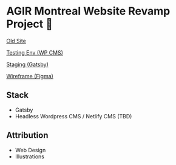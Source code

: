 # AGIR Montreal Website Revamp Project 🌈

[Old Site](https://www.agirmontreal.org/)

[Testing Env (WP CMS)](https://www.agirtest.club/)

[Staging (Gatsby)](https://agirtest.netlify.app/)

[Wireframe (Figma)](https://www.figma.com/file/e7Vr5LWLSoqP7bGL75URrp/Mobile-Prototype_V2?node-id=141%3A488)

## Stack
* Gatsby
* Headless Wordpress CMS / Netlify CMS (TBD)


## Attribution
* Web Design
* Illustrations
